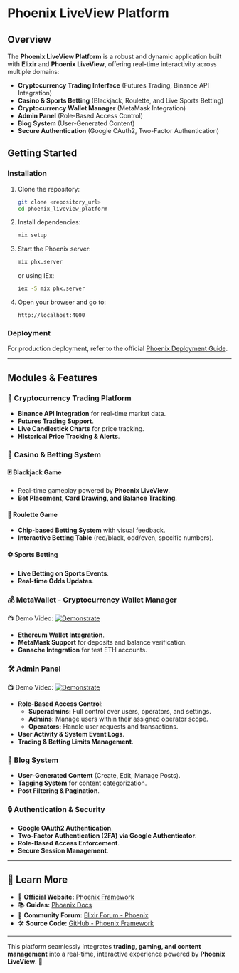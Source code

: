 # Phoenix LiveView Platform

## Overview

The **Phoenix LiveView Platform** is a robust and dynamic application built with **Elixir** and **Phoenix LiveView**, offering real-time interactivity across multiple domains:

- **Cryptocurrency Trading Interface** (Futures Trading, Binance API Integration)
- **Casino & Sports Betting** (Blackjack, Roulette, and Live Sports Betting)
- **Cryptocurrency Wallet Manager** (MetaMask Integration)
- **Admin Panel** (Role-Based Access Control)
- **Blog System** (User-Generated Content)
- **Secure Authentication** (Google OAuth2, Two-Factor Authentication)

## Getting Started

### Installation

1. Clone the repository:
   ```sh
   git clone <repository_url>
   cd phoenix_liveview_platform
   ```
2. Install dependencies:
   ```sh
   mix setup
   ```
3. Start the Phoenix server:
   ```sh
   mix phx.server
   ```
   or using IEx:
   ```sh
   iex -S mix phx.server
   ```
4. Open your browser and go to:
   ```
   http://localhost:4000
   ```

### Deployment
For production deployment, refer to the official [Phoenix Deployment Guide](https://hexdocs.pm/phoenix/deployment.html).

---

## Modules & Features

### 🚀 Cryptocurrency Trading Platform
- **Binance API Integration** for real-time market data.
- **Futures Trading Support**.
- **Live Candlestick Charts** for price tracking.
- **Historical Price Tracking & Alerts**.

### 🎰 Casino & Betting System
#### 🃏 Blackjack Game
- Real-time gameplay powered by **Phoenix LiveView**.
- **Bet Placement, Card Drawing, and Balance Tracking**.

#### 🎡 Roulette Game
- **Chip-based Betting System** with visual feedback.
- **Interactive Betting Table** (red/black, odd/even, specific numbers).

#### ⚽ Sports Betting
- **Live Betting on Sports Events**.
- **Real-time Odds Updates**.

### 💰 MetaWallet - Cryptocurrency Wallet Manager
📺 Demo Video: [![Demonstrate](https://img.youtube.com/vi/sS6hzllhsdA/maxresdefault.jpg)](https://youtu.be/sS6hzllhsdA)
- **Ethereum Wallet Integration**.
- **MetaMask Support** for deposits and balance verification.
- **Ganache Integration** for test ETH accounts.

### 🛠️ Admin Panel
📺 Demo Video: [![Demonstrate](https://img.youtube.com/vi/9ThEfC_mOjM/maxresdefault.jpg)](https://youtu.be/9ThEfC_mOjM)
- **Role-Based Access Control**:
  - **Superadmins:** Full control over users, operators, and settings.
  - **Admins:** Manage users within their assigned operator scope.
  - **Operators:** Handle user requests and transactions.
- **User Activity & System Event Logs**.
- **Trading & Betting Limits Management**.

### 📝 Blog System
- **User-Generated Content** (Create, Edit, Manage Posts).
- **Tagging System** for content categorization.
- **Post Filtering & Pagination**.

### 🔒 Authentication & Security
- **Google OAuth2 Authentication**.
- **Two-Factor Authentication (2FA) via Google Authenticator**.
- **Role-Based Access Enforcement**.
- **Secure Session Management**.

---

## 📖 Learn More
- 🔗 **Official Website:** [Phoenix Framework](https://www.phoenixframework.org/)
- 📚 **Guides:** [Phoenix Docs](https://hexdocs.pm/phoenix/overview.html)
- 💬 **Community Forum:** [Elixir Forum - Phoenix](https://elixirforum.com/c/phoenix-forum/9)
- 🛠️ **Source Code:** [GitHub - Phoenix Framework](https://github.com/phoenixframework/phoenix)

---

This platform seamlessly integrates **trading, gaming, and content management** into a real-time, interactive experience powered by **Phoenix LiveView**. 🚀
